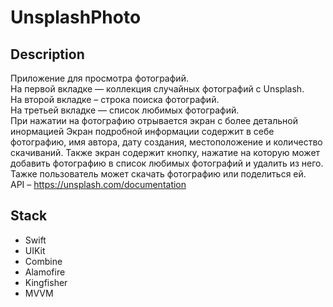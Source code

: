 # UnsplashPhoto

## Description

Приложение для просмотра фотографий.</br>
На первой вкладке — коллекция случайных фотографий с Unsplash.</br>
На второй вкладке – строка поиска фотографий.</br>
На третьей вкладке — список любимых фотографий.</br>
При нажатии на фотографию отрывается экран с более детальной инормацией
Экран подробной информации содержит в себе фотографию, имя автора, дату создания, местоположение и количество скачиваний.
Также экран содержит кнопку, нажатие на которую может добавить фотографию в список любимых фотографий и удалить из него.
Тажке пользователь может скачать фотографию или поделиться ей.</br>
API – https://unsplash.com/documentation

## Stack

- Swift
- UIKit
- Combine
- Alamofire
- Kingfisher
- MVVM
